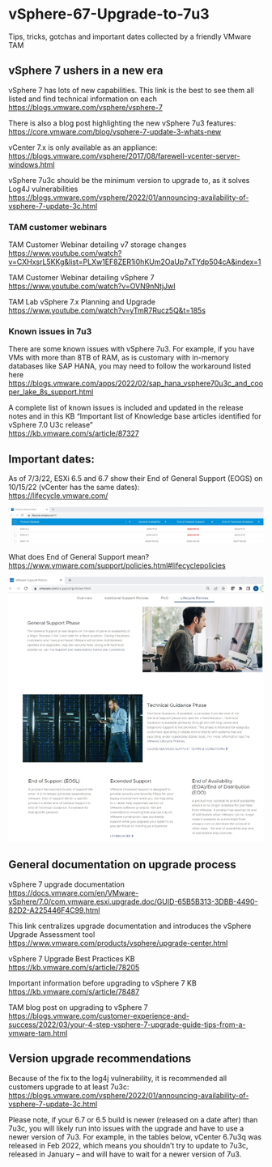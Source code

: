 # vSphere-67-Upgrade-to-7u3

Tips, tricks, gotchas and important dates collected by a friendly VMware TAM

## vSphere 7 ushers in a new era

vSphere 7 has lots of new capabilities. This link is the best to see them all listed and find technical information on each  
https://blogs.vmware.com/vsphere/vsphere-7   

There is also a blog post highlighting the new vSphere 7u3 features:  
https://core.vmware.com/blog/vsphere-7-update-3-whats-new  

vCenter 7.x is only available as an appliance:  
https://blogs.vmware.com/vsphere/2017/08/farewell-vcenter-server-windows.html  

vSphere 7u3c should be the minimum version to upgrade to, as it solves Log4J vulnerabilities  
https://blogs.vmware.com/vsphere/2022/01/announcing-availability-of-vsphere-7-update-3c.html  


### TAM customer webinars  

TAM Customer Webinar detailing v7 storage changes  
https://www.youtube.com/watch?v=CXHxsrL5KKg&list=PLXw1EF8ZER1i0hKUm2OaUp7xTYdp504cA&index=1  

TAM Customer Webinar detailing vSphere 7  
https://www.youtube.com/watch?v=OVN9nNtjJwI  

TAM Lab vSphere 7.x Planning and Upgrade  
https://www.youtube.com/watch?v=yTmR7Rucz5Q&t=185s   


### Known issues in 7u3
There are some known issues with vSphere 7u3. For example, if you have VMs with more than 8TB of RAM, as is customary with in-memory databases like SAP HANA, you may need to follow the workaround listed here https://blogs.vmware.com/apps/2022/02/sap_hana_vsphere70u3c_and_cooper_lake_8s_support.html  

A complete list of known issues is included and updated in the release notes and in this KB “Important list of Knowledge base articles identified for vSphere 7.0 U3c release”  
https://kb.vmware.com/s/article/87327   


## Important dates:
As of 7/3/22, ESXi 6.5 and 6.7 show their End of General Support (EOGS) on 10/15/22 (vCenter has the same dates):  
https://lifecycle.vmware.com/  

![lifecycle screenshot vsphere 6.x](https://raw.githubusercontent.com/arielsanchezmora/vSphere-67-Upgrade-to-7u3/main/images/vSphere67-Upgrade-7u3-image1.jpg)  
 
What does End of General Support mean?  
https://www.vmware.com/support/policies.html#lifecyclepolicies  

![general support explanation](https://raw.githubusercontent.com/arielsanchezmora/vSphere-67-Upgrade-to-7u3/main/images/vSphere67-Upgrade-7u3-image2.jpg)  


## General documentation on upgrade process

vSphere 7 upgrade documentation  
https://docs.vmware.com/en/VMware-vSphere/7.0/com.vmware.esxi.upgrade.doc/GUID-65B5B313-3DBB-4490-82D2-A225446F4C99.html  

This link centralizes upgrade documentation and introduces the vSphere Upgrade Assessment tool  
https://www.vmware.com/products/vsphere/upgrade-center.html  

vSphere 7 Upgrade Best Practices KB  
https://kb.vmware.com/s/article/78205  

Important information before upgrading to vSphere 7 KB  
https://kb.vmware.com/s/article/78487  

TAM blog post on upgrading to vSphere 7  
https://blogs.vmware.com/customer-experience-and-success/2022/03/your-4-step-vsphere-7-upgrade-guide-tips-from-a-vmware-tam.html  


## Version upgrade recommendations

Because of the fix to the log4j vulnerability, it is recommended all customers upgrade to at least 7u3c:  
https://blogs.vmware.com/vsphere/2022/01/announcing-availability-of-vsphere-7-update-3c.html  

Please note, if your 6.7 or 6.5 build is newer (released on a date after) than 7u3c, you will likely run into issues with the upgrade and have to use a newer version of 7u3. For example, in the tables below, vCenter 6.7u3q was released in Feb 2022, which means you shouldn’t try to update to 7u3c, released in January – and will have to wait for a newer version of 7u3.  





